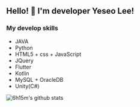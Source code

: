 ## Hello! 🐹 I'm developer Yeseo Lee! 
### My develop skills
- JAVA
- Python
- HTML5 + css + JavaScript
- JQuery
- Flutter
- Kotlin
- MySQL + OracleDB
- Unity(C#)


![6h15m's github stats](https://github-readme-stats.vercel.app/api?username=6h15m&show_icons=true)
